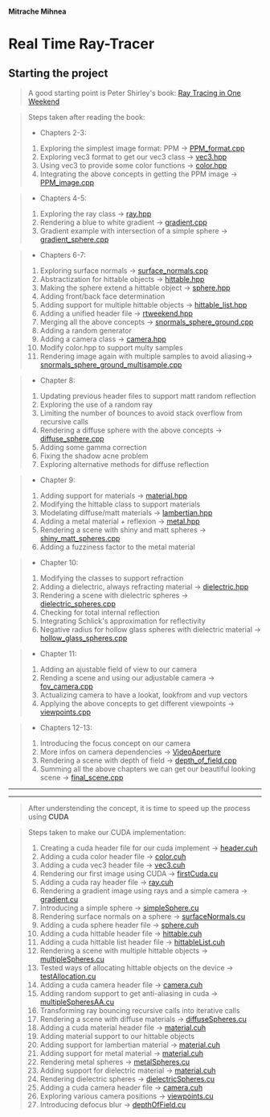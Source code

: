 #### Mitrache Mihnea

# Real Time Ray-Tracer

## Starting the project
> A good starting point is Peter Shirley's book: [Ray Tracing in One Weekend](https://raytracing.github.io/books/RayTracingInOneWeekend.html)

> Steps taken after reading the book:
> * Chapters 2-3:
> 1. Exploring the simplest image format: PPM -> [PPM_format.cpp](InOneWeekend/Chapters2-3/PPM_format.cpp)
> 2. Exploring vec3 format to get our vec3 class -> [vec3.hpp](InOneWeekend/Chapters2-3/vec3.hpp)
> 3. Using vec3 to provide some color functions -> [color.hpp](InOneWeekend/Chapters2-3/color.hpp)
> 4. Integrating the above concepts in getting the PPM image -> [PPM_image.cpp](InOneWeekend/Chapters2-3/PPM_image.cpp)

> * Chapters 4-5:
> 1. Exploring the ray class -> [ray.hpp](InOneWeekend/Chapters4-5/ray.hpp)
> 2. Rendering a blue to white gradient -> [gradient.cpp](InOneWeekend/Chapters4-5/gradient.cpp)
> 3. Gradient example with intersection of a simple sphere -> [gradient_sphere.cpp](InOneWeekend/Chapters4-5/gradient_sphere.cpp)

> * Chapters 6-7:
> 1. Exploring surface normals -> [surface_normals.cpp](InOneWeekend/Chapters6-7/surface_normals.cpp)
> 2. Abstractization for hittable objects -> [hittable.hpp](InOneWeekend/Chapters6-7/hittable.hpp)
> 3. Making the sphere extend a hittable object -> [sphere.hpp](InOneWeekend/Chapters6-7/sphere.hpp)
> 4. Adding front/back face determination
> 5. Adding support for multiple hittable objects -> [hittable_list.hpp](InOneWeekend/Chapters6-7/hittable_list.hpp)
> 6. Adding a unified header file -> [rtweekend.hpp](InOneWeekend/Chapters6-7/rtweekend.hpp)
> 7. Merging all the above concepts -> [snormals_sphere_ground.cpp](InOneWeekend/Chapters6-7/snormals_sphere_ground.cpp)
> 8. Adding a random generator
> 9. Adding a camera class -> [camera.hpp](InOneWeekend/Chapters6-7/camera.hpp)
> 10. Modify color.hpp to support multy samples
> 11. Rendering image again with multiple samples to avoid aliasing-> [snormals_sphere_ground_multisample.cpp](InOneWeekend/Chapters6-7/snormals_sphere_ground_multisample.cpp)

> * Chapter 8:
> 1. Updating previous header files to support matt random reflection
> 2. Exploring the use of a random ray
> 3. Limiting the number of bounces to avoid stack overflow from recursive calls
> 4. Rendering a diffuse sphere with the above concepts -> [diffuse_sphere.cpp](InOneWeekend/Chapter8/diffuse_sphere.cpp)
> 5. Adding some gamma correction
> 6. Fixing the shadow acne problem
> 7. Exploring alternative methods for diffuse reflection

> * Chapter 9:
> 1. Adding support for materials -> [material.hpp](InOneWeekend/Chapter9/material.hpp)
> 2. Modifying the hittable class to support materials
> 3. Modelating diffuse/matt materials -> [lambertian.hpp](InOneWeekend/Chapter9/lambertian.hpp)
> 4. Adding a metal material + reflexion -> [metal.hpp](InOneWeekend/Chapter9/metal.hpp)
> 5. Rendering a scene with shiny and matt spheres -> [shiny_matt_spheres.cpp](InOneWeekend/Chapter9/shiny_matt_spheres.cpp)
> 6. Adding a fuzziness factor to the metal material

> * Chapter 10:
> 1. Modifying the classes to support refraction
> 2. Adding a dielectric, always refracting material -> [dielectric.hpp](InOneWeekend/Chapter10/dielectric.hpp)
> 3. Rendering a scene with dielectric spheres -> [dielectric_spheres.cpp](InOneWeekend/Chapter10/dielectric_spheres.cpp)
> 4. Checking for total internal reflection
> 5. Integrating Schlick's approximation for reflectivity
> 6. Negative radius for hollow glass spheres with dielectric material -> [hollow_glass_spheres.cpp](InOneWeekend/Chapter10/hollow_glass_spheres.cpp)

> * Chapter 11:
> 1. Adding an ajustable field of view to our camera
> 2. Rending a scene and using our adjustable camera -> [fov_camera.cpp](InOneWeekend/Chapter11/vfov_camera.cpp)
> 3. Actualizing camera to have a lookat, lookfrom and vup vectors
> 4. Applying the above concepts to get different viewpoints -> [viewpoints.cpp](InOneWeekend/Chapter11/viewpoints.cpp)

> * Chapters 12-13:
> 1. Introducing the focus concept on our camera
> 2. More infos on camera dependencies -> [VideoAperture](InOneWeekend/https://www.youtube.com/watch?v=YojL7UQTVhc)
> 3. Rendering a scene with depth of field -> [depth_of_field.cpp](InOneWeekend/Chapters12-13/depth_of_field.cpp)
> 4. Summing all the above chapters we can get our beautiful
looking scene -> [final_scene.cpp](InOneWeekend/Chapters12-13/final_scene.cpp)

<hr><hr>

> After understending the concept, it is time to speed up the process using **CUDA**

> Steps taken to make our CUDA implementation:
> 1. Creating a cuda header file for our cuda implement -> [header.cuh](Cuda/header.cuh)
> 2. Adding a cuda color header file -> [color.cuh](Cuda/color.cuh)
> 3. Adding a cuda vec3 header file -> [vec3.cuh](Cuda/vec3.cuh)
> 4. Rendering our first image using CUDA -> [firstCuda.cu](Cuda/firstCuda.cu)
> 5. Adding a cuda ray header file -> [ray.cuh](Cuda/ray.cuh)
> 6. Rendering a gradient image using rays and a simple camera -> [gradient.cu](Cuda/gradient.cu)
> 7. Introducing a simple sphere -> [simpleSphere.cu](Cuda/simpleSphere.cu)
> 8. Rendering surface normals on a sphere -> [surfaceNormals.cu](Cuda/surfaceNormals.cu)
> 9. Adding a cuda sphere header file -> [sphere.cuh](Cuda/sphere.cuh)
> 10. Adding a cuda hittable header file -> [hittable.cuh](Cuda/hittable.cuh)
> 11. Adding a cuda hittable list header file -> [hittableList.cuh](Cuda/hittableList.cuh)
> 12. Rendering a scene with multiple hittable objects -> [multipleSpheres.cu](Cuda/multipleSpheres.cu)
> 13. Tested ways of allocating hittable objects on the device -> [testAllocation.cu](Cuda/testAllocation.cu)
> 14. Adding a cuda camera header file -> [camera.cuh](Cuda/camera.cuh)
> 15. Adding random support to get anti-aliasing in cuda -> [multipleSpheresAA.cu](Cuda/multipleSpheresAA.cu)
> 16. Transforming ray bouncing recursive calls into iterative calls
> 17. Rendering a scene with diffuse materials -> [diffuseSpheres.cu](Cuda/diffuseSpheres.cu)
> 18. Adding a cuda material header file -> [material.cuh](Cuda/material.cuh)
> 19. Adding material support to our hittable objects
> 20. Adding support for lambertian material -> [material.cuh](Cuda/material.cuh)
> 21. Adding support for metal material -> [material.cuh](Cuda/material.cuh)
> 22. Rendering metal spheres -> [metalSpheres.cu](Cuda/metalSpheres.cu)
> 23. Adding support for dielectric material -> [material.cuh](Cuda/material.cuh)
> 24. Rendering dielectric spheres -> [dielectricSpheres.cu](Cuda/dielectricSpheres.cu)
> 25. Adding a cuda camera header file -> [camera.cuh](Cuda/camera.cuh)
> 26. Exploring various camera positions -> [viewpoints.cu](Cuda/viewpoints.cu)
> 27. Introducing defocus blur -> [depthOfField.cu](Cuda/depthOfField.cu)